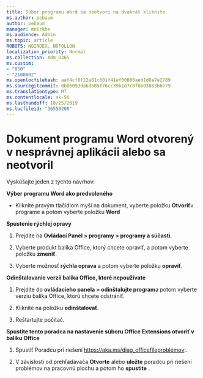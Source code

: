 ```yaml
---
title: Súbor programu Word sa neotvorí na dvakrát kliknite
ms.author: pebaum
author: pebaum
manager: mnirkhe
ms.audience: Admin
ms.topic: article
ROBOTS: NOINDEX, NOFOLLOW
localization_priority: Normal
ms.collection: Adm_O365
ms.custom:
- "850"
- "2100002"
ms.openlocfilehash: aaf4cf8f22a81c601f41ef00080aeb1d8a7e2789
ms.sourcegitcommit: 0b06093dabd685f76cc39b1d7c0f8b03883b6e79
ms.translationtype: MT
ms.contentlocale: sk-SK
ms.lasthandoff: 10/25/2019
ms.locfileid: "36558200"
---
```

# <a name="word-document-opened-in-the-wrong-app-or-didnt-open"></a>Dokument programu Word otvorený v nesprávnej aplikácii alebo sa neotvoril

Vyskúšajte jeden z týchto návrhov:

**Výber programu Word ako predvoleného**

- Kliknite pravým tlačidlom myši na dokument, vyberte položku **Otvoriť**v programe a potom vyberte položku **Word**

**Spustenie rýchlej opravy**

1. Prejdite na **Ovládací Panel > programy > programy a súčasti**.

2. Vyberte produkt balíka Office, ktorý chcete opraviť, a potom vyberte položku **zmeniť**.

3. Vyberte možnosť **rýchla oprava** a potom vyberte položku **opraviť**.

**Odinštalovanie verzií balíka Office, ktoré nepoužívate**

1. Prejdite do **ovládacieho panela > odinštalujte program**a potom vyberte verziu balíka Office, ktorú chcete odstrániť.

2. Kliknite na položku **odinštalovať**.

3. Reštartujte počítač.

**Spustite tento poradca na nastavenie súboru Office Extensions otvoriť v balíku Office**

1. Spustiť Poradcu pri riešení https://aka.ms/diag_officefileproblémov:.

2. V závislosti od prehľadávača **Otvorte** alebo **uložte** poradcu pri riešení problémov na pracovnú plochu a potom ho **spustite** .
